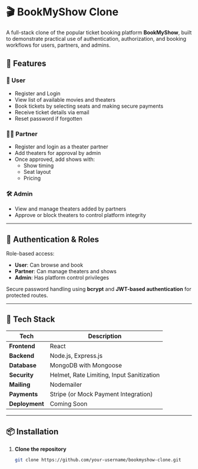 # 🎬 BookMyShow Clone

A full-stack clone of the popular ticket booking platform **BookMyShow**, built to demonstrate practical use of authentication, authorization, and booking workflows for users, partners, and admins.

## 🚀 Features

### 👤 User
- Register and Login
- View list of available movies and theaters
- Book tickets by selecting seats and making secure payments
- Receive ticket details via email
- Reset password if forgotten

### 🧑‍💼 Partner
- Register and login as a theater partner
- Add theaters for approval by admin
- Once approved, add shows with:
  - Show timing
  - Seat layout
  - Pricing

### 🛠️ Admin
- View and manage theaters added by partners
- Approve or block theaters to control platform integrity

---

## 🔐 Authentication & Roles
Role-based access:
- **User**: Can browse and book
- **Partner**: Can manage theaters and shows
- **Admin**: Has platform control privileges

Secure password handling using **bcrypt** and **JWT-based authentication** for protected routes.

---

## 🧰 Tech Stack

| Tech | Description |
|------|-------------|
| **Frontend** | React |
| **Backend**  | Node.js, Express.js |
| **Database** | MongoDB with Mongoose |
| **Security** | Helmet, Rate Limiting, Input Sanitization |
| **Mailing**  | Nodemailer |
| **Payments** | Stripe (or Mock Payment Integration) |
| **Deployment** | Coming Soon |

---

## 📦 Installation

1. **Clone the repository**
   ```bash
   git clone https://github.com/your-username/bookmyshow-clone.git
   
